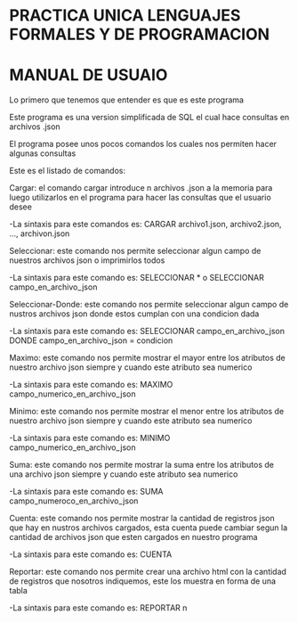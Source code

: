 # PRACTICA UNICA LENGUAJES FORMALES Y DE PROGRAMACION 

# MANUAL DE USUAIO

<p>Lo primero que tenemos que entender es que es este programa</p>
<p>Este programa es una version simplificada de SQL el cual hace consultas en archivos .json</p>
<p>El programa posee unos pocos comandos los cuales nos permiten hacer algunas consultas</p>
<p>Este es el listado de comandos:</p>

<p>Cargar: el comando cargar introduce n archivos .json a la memoria para luego utilizarlos en el programa para hacer las consultas que el usuario desee </p>
<p>-La sintaxis para este comandos es: CARGAR archivo1.json, archivo2.json, ..., archivon.json</p>

<p>Seleccionar: este comando nos permite seleccionar algun campo de nuestros archivos json o imprimirlos todos</p>
<p>-La sintaxis para este comando es: SELECCIONAR *  o  SELECCIONAR campo_en_archivo_json</p>

<p>Seleccionar-Donde: este comando nos permite seleccionar algun campo de nustros archivos json donde estos cumplan con una condicion dada</p>
<p>-La sintaxis para este comando es: SELECCIONAR campo_en_archivo_json DONDE campo_en_archivo_json = condicion</p>

<p>Maximo: este comando nos permite mostrar el mayor entre los atributos de nuestro archivo json siempre y cuando este atributo sea numerico</p>
<p>-La sintaxis para este comando es: MAXIMO campo_numerico_en_archivo_json</p>

<p>Minimo: este comando nos permite mostrar el menor entre los atributos de nuestro archivo json siempre y cuando este atributo sea numerico</p>
<p>-La sintaxis para este comando es: MINIMO campo_numerico_en_archivo_json</p>

<p>Suma: este comando nos permite mostrar la suma entre los atributos de una archivo json siempre y cuando este atributo sea numerico</p>
<p>-La sintaxis para este comando es: SUMA campo_numeroco_en_archivo_json</p>

<p>Cuenta: este comando nos permite mostrar la cantidad de registros json que hay en nustros archivos cargados, esta cuenta puede cambiar segun la cantidad de archivos json que esten cargados en nuestro programa</p>
<p>-La sintaxis para este comando es: CUENTA</p>

<p>Reportar: este comando nos permite crear una archivo html con la cantidad de registros que nosotros indiquemos, este los muestra en forma de una tabla</p>
<p>-La sintaxis para este comando es: REPORTAR n</p>
